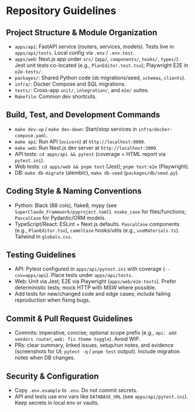 # Repository Guidelines

## Project Structure & Module Organization
- `apps/api`: FastAPI service (routers, services, models). Tests live in `apps/api/tests`. Local config via `.env` / `.env.test`.
- `apps/web`: Next.js app under `src/` (`app/`, `components/`, `hooks/`, `types/`). Jest unit tests co-located (e.g., `PlanEditor.test.tsx`); Playwright E2E in `e2e-tests/`.
- `packages/`: Shared Python code (`db` migrations/seed, `schemas`, `clients`).
- `infra/`: Docker Compose and SQL migrations.
- `tests/`: Cross-app `unit/`, `integration/`, and `e2e/` suites.
- `Makefile`: Common dev shortcuts.

## Build, Test, and Development Commands
- `make dev-up` / `make dev-down`: Start/stop services in `infra/docker-compose.yaml`.
- `make api`: Run API (`uvicorn`) at `http://localhost:8000`.
- `make web`: Run Next.js dev server at `http://localhost:3000`.
- API tests: `cd apps/api && pytest` (coverage + HTML report via `pytest.ini`).
- Web tests: `cd apps/web && pnpm test` (Jest); `pnpm test:e2e` (Playwright).
- DB: `make db-migrate` (alembic), `make db-seed` (`packages/db/seed.py`).

## Coding Style & Naming Conventions
- Python: Black (88 cols), flake8, mypy (see `SuperClaude_Framework/pyproject.toml`). `snake_case` for files/functions; `PascalCase` for Pydantic/ORM models.
- TypeScript/React: ESLint + Next.js defaults. `PascalCase` components (e.g., `PlanEditor.tsx`), `camelCase` hooks/utils (e.g., `useMaterials.ts`). Tailwind in `globals.css`.

## Testing Guidelines
- API: Pytest configured in `apps/api/pytest.ini` with coverage (`--cov=apps/api`). Place tests under `apps/api/tests`.
- Web: Unit via Jest; E2E via Playwright (`apps/web/e2e-tests`). Prefer deterministic tests; mock HTTP with MSW where possible.
- Add tests for new/changed code and edge cases; include failing reproduction when fixing bugs.

## Commit & Pull Request Guidelines
- Commits: imperative, concise; optional scope prefix (e.g., `api: add vendors router`, `web: fix theme toggle`). Avoid WIP.
- PRs: clear summary, linked issues, setup/run notes, and evidence (screenshots for UI; `pytest -q` / `pnpm test` output). Include migration notes when DB changes.

## Security & Configuration
- Copy `.env.example` to `.env`. Do not commit secrets.
- API and tests use env vars like `DATABASE_URL` (see `apps/api/pytest.ini`). Keep secrets in local env or vaults.

